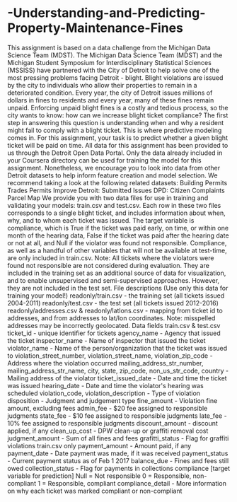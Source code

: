 # -Understanding-and-Predicting-Property-Maintenance-Fines
This assignment is based on a data challenge from the Michigan Data Science Team (MDST).  The Michigan Data Science Team (MDST) and the Michigan Student Symposium for Interdisciplinary Statistical Sciences (MSSISS) have partnered with the City of Detroit to help solve one of the most pressing problems facing Detroit - blight. Blight violations are issued by the city to individuals who allow their properties to remain in a deteriorated condition. Every year, the city of Detroit issues millions of dollars in fines to residents and every year, many of these fines remain unpaid. Enforcing unpaid blight fines is a costly and tedious process, so the city wants to know: how can we increase blight ticket compliance?  The first step in answering this question is understanding when and why a resident might fail to comply with a blight ticket. This is where predictive modeling comes in. For this assignment, your task is to predict whether a given blight ticket will be paid on time.  All data for this assignment has been provided to us through the Detroit Open Data Portal. Only the data already included in your Coursera directory can be used for training the model for this assignment. Nonetheless, we encourage you to look into data from other Detroit datasets to help inform feature creation and model selection. We recommend taking a look at the following related datasets:  Building Permits Trades Permits Improve Detroit: Submitted Issues DPD: Citizen Complaints Parcel Map We provide you with two data files for use in training and validating your models: train.csv and test.csv. Each row in these two files corresponds to a single blight ticket, and includes information about when, why, and to whom each ticket was issued. The target variable is compliance, which is True if the ticket was paid early, on time, or within one month of the hearing data, False if the ticket was paid after the hearing date or not at all, and Null if the violator was found not responsible. Compliance, as well as a handful of other variables that will not be available at test-time, are only included in train.csv.  Note: All tickets where the violators were found not responsible are not considered during evaluation. They are included in the training set as an additional source of data for visualization, and to enable unsupervised and semi-supervised approaches. However, they are not included in the test set.    File descriptions (Use only this data for training your model!)  readonly/train.csv - the training set (all tickets issued 2004-2011) readonly/test.csv - the test set (all tickets issued 2012-2016) readonly/addresses.csv &amp; readonly/latlons.csv - mapping from ticket id to addresses, and from addresses to lat/lon coordinates.   Note: misspelled addresses may be incorrectly geolocated.   Data fields  train.csv &amp; test.csv  ticket_id - unique identifier for tickets agency_name - Agency that issued the ticket inspector_name - Name of inspector that issued the ticket violator_name - Name of the person/organization that the ticket was issued to violation_street_number, violation_street_name, violation_zip_code - Address where the violation occurred mailing_address_str_number, mailing_address_str_name, city, state, zip_code, non_us_str_code, country - Mailing address of the violator ticket_issued_date - Date and time the ticket was issued hearing_date - Date and time the violator's hearing was scheduled violation_code, violation_description - Type of violation disposition - Judgment and judgement type fine_amount - Violation fine amount, excluding fees admin_fee - $20 fee assigned to responsible judgments state_fee - $10 fee assigned to responsible judgments late_fee - 10% fee assigned to responsible judgments discount_amount - discount applied, if any clean_up_cost - DPW clean-up or graffiti removal cost judgment_amount - Sum of all fines and fees grafitti_status - Flag for graffiti violations train.csv only  payment_amount - Amount paid, if any payment_date - Date payment was made, if it was received payment_status - Current payment status as of Feb 1 2017 balance_due - Fines and fees still owed collection_status - Flag for payments in collections compliance [target variable for prediction]   Null = Not responsible  0 = Responsible, non-compliant  1 = Responsible, compliant compliance_detail - More information on why each ticket was marked compliant or non-compliant
